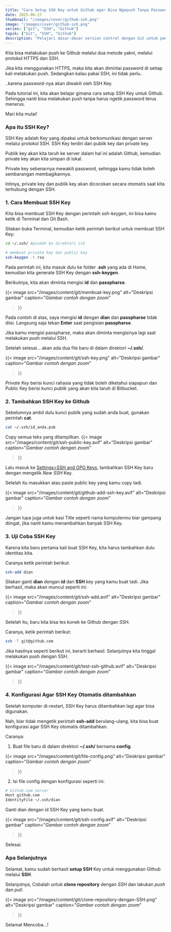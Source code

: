 ```yaml
---
title: "Cara Setup SSH Key untuk Github agar Bisa Ngepush Tanpa Password"
date: 2025-06-27
thumbnail: "/images/cover/github-ssh.png"
image: "/images/cover/github-ssh.png"
series: ["git", "SSH", "Github"]
topik: ["Git", "SSH", "Github"]
description: "Pelajari dasar-dasar version control dengan Git untuk pemula."
---
```


Kita bisa melakukan push ke Github melalui dua metode yakni, melalui protokol HTTPS dan SSH.

Jika kita menggunakan HTTPS, maka kita akan dimintai password di setiap kali melakukan push. Sedangkan kalau pakai SSH, ini tidak perlu..

..karena password-nya akan diwakili oleh SSH Key.

Pada tutorial ini, kita akan belajar gimana cara setup SSH Key untuk Github. Sehingga nanti bisa melakukan push tanpa harus ngetik password terus menerus.

Mari kita mulai!

### Apa itu SSH Key?

SSH Key adalah Key yang dipakai untuk berkomunikasi dengan server melalui protokol SSH. SSH Key terdiri dari publik key dan private key.

Publik key akan kita taruh ke server dalam hal ini adalah Github, kemudian private key akan kita simpan di lokal.

Private key sebenarnya mewakili password, sehingga kamu tidak boleh sembarangan membagikannya.

Intinya, private key dan publik key akan dicocokan secara otomatis saat kita terhubung dengan SSH.

### 1. Cara Membuat SSH Key

Kita bisa membuat SSH Key dengan perintaih *ssh-keygen*, ini bisa kamu ketik di Terminal dan Git Bash.

Silakan buka Terminal, kemudian ketik perintah berikut untuk membuat SSH Key:

```bash
cd ~/.ssh/ #pindah ke direktori ssh

# membuat private key dan public key
ssh-keygen -t rsa
```

Pada perintah ini, kita masuk dulu ke folder .**ssh** yang ada di Home, kemudian kita generate SSH Key dengan **ssh-keygen**.

Berikutnya, kita akan diminta mengisi **id** dan **passpharse**.

  {{< image 
  src="/images/content/git/membuat-key.png" 
  alt="Deskripsi gambar" 
  caption="*Gambar contoh dengan zoom*" 
  >}}

Pada contoh di atas, saya mengisi **id** dengan **dian** dan **passpharse** tidak diisi. Langsung saja tekan **Enter** saat pengisian **passpharse**.

Jika kamu mengisi passpharse, maka akan diminta mengisinya lagi saat melakukan push melalui SSH.

Setelah selesai… akan ada dua file baru di dalam direktori **~/.ssh/**.

  {{< image 
  src="/images/content/git/ssh-key.png" 
  alt="Deskripsi gambar" 
  caption="*Gambar contoh dengan zoom*" 
  >}}

*Private Key* berisi kunci rahasia yang tidak boleh diketahui siapapun dan Public Key berisi kunci *publik* yang akan kita taruh di Bitbucket.

### 2. Tambahkan SSH Key ke Github

Sebelumnya ambil dulu kunci publik yang sudah anda buat, gunakan perintah **cat**.

```bash
cat ~/.ssh/id_anda.pub
```

Copy semua teks yang ditampilkan.
  {{< image 
  src="/images/content/git/ssh-public-key.avif" 
  alt="Deskripsi gambar" 
  caption="*Gambar contoh dengan zoom*" 
  >}}

Lalu masuk ke [Settings>SSH and GPG Keys](https://github.com/settings/keys), tambahkan SSH Key baru dengan mengelik *New SSH* Key.

Setelah itu masukkan atau paste public key yang kamu copy tadi.

  {{< image 
  src="/images/content/git/github-add-ssh-key.avif" 
  alt="Deskripsi gambar" 
  caption="*Gambar contoh dengan zoom*" 
  >}}

Jangan lupa juga untuk kasi Title seperti nama komputermu biar gampang diingat, jika nanti kamu menambahkan banyak SSH Key.

### 3. Uji Coba SSH Key

Karena kita baru pertama kali buat SSH Key, kita harus tambahkan dulu identitas kita.

Caranya ketik perintah berikut:

```bash
ssh-add dian
```

Silakan ganti **dian** dengan **id** dari **SSH** key yang kamu buat tadi. Jika berhasil, maka akan muncul seperti ini:

  {{< image 
  src="/images/content/git/ssh-add.avif" 
  alt="Deskripsi gambar" 
  caption="*Gambar contoh dengan zoom*" 
  >}}

Setelah itu, baru kita bisa tes konek ke Github dengan SSH.

Caranya, ketik perintah berikut:
```bash
ssh -T git@github.com
```

Jika hasilnya seperti berikut ini, berarti berhasil. Selanjutnya kita tinggal melakukan push dengan SSH.

  {{< image 
  src="/images/content/git/test-ssh-github.avif" 
  alt="Deskripsi gambar" 
  caption="*Gambar contoh dengan zoom*" 
  >}}

### 4. Konfigurasi Agar SSH Key Otomatis ditambahkan

Setelah komputer di-restart, SSH Key harus ditambahkan lagi agar bisa digunakan.

Nah, biar tidak mengetik perintah **ssh-add** berulang-ulang, kita bisa buat konfigurasi agar SSH Key otomatis ditambahkan.

Caranya:

1. Buat file baru di dalam direktori **~/.ssh/** bernama **config**.

  {{< image 
  src="/images/content/git/file-config.png" 
  alt="Deskripsi gambar" 
  caption="*Gambar contoh dengan zoom*" 
  >}}

2. Isi file config dengan konfigurasi seperti ini:
```bash
# Github.com server
Host github.com
IdentityFile ~/.ssh/dian
```

Ganti dian dengan id SSH Key yang kamu buat.

  {{< image 
  src="/images/content/git/ssh-config.avif" 
  alt="Deskripsi gambar" 
  caption="*Gambar contoh dengan zoom*" 
  >}}

Selesai.

### Apa Selanjutnya

Selamat, kamu sudah berhasil **setup SSH** Key untuk menggunakan Github melalui **SSH**.

Selanjutnya, Cobalah untuk **clone repository** dengan *SSH* dan lakukan *push* dan *pull*.

  {{< image 
  src="/images/content/git/clone-repository-dengan-SSH.png" 
  alt="Deskripsi gambar" 
  caption="*Gambar contoh dengan zoom*" 
  >}}

  Selamat Mencoba...!
